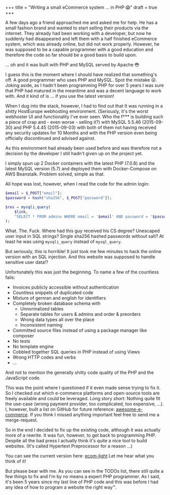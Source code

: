 +++
title = "Writing a small eCommerce system … in PHP 😱"
draft = true
+++

A few days ago a friend approached me and asked me for help.
He has a small fashion brand and wanted to start selling
their products via the internet.
They already had been working with a developer, but now
he suddenly had disappeared and left them with a half finished
eCommerce system, which was already online, but did not work properly.
However, he was supposed to be a capable programmer with
a good education and therefore the code so far should be
a good basis to build upon.

… oh and it was built with PHP and MySQL served by Apache 😳

I guess this is the moment where I should have realized
that something's off.
A good programmer who uses PHP and MySQL.
Spot the mistake 😜.
Joking aside, as I hadn't been programming PHP for over 5 years
I was sure that PHP had matured in the meantime and was a
decent language to work with.
And it kind of is … if you use the latest version!

When I dug into the stack, however, I had to find out
that It was running in a shitty HostEurope webhosting
environment.
(Seriously, it's the worst webhoster UI and functionality I've ever seen.
Who the f*** is building such a piece of crap and - even worse - selling it?)
with MySQL 5.5.46 (2015-09-30) and PHP 5.4.45 (2015-09-03)
with both of them not having received any security updates
for 10 Months and with the PHP version even being officially discontinued
and advised against.

As this environment had already been used before and was therefore
not a decision by the developer I still hadn't given up on the project yet.

I simply spun up 2 Docker containers with the latest PHP (7.0.8)
and the latest MySQL version (5.7) and deployed them with Docker-Compose
on AWS Beanstalk.
Problem solved, simple as that.

All hope was lost, however, when I read the code for the admin login:

```php
$email = $_POST["email"];
$password = hash("sha256", $_POST["password"]);

$res = mysqli_query(
    $link,
    "SELECT * FROM admins WHERE email = '$email' AND password = '$password'"
);
```

What. The. Fuck.
Where had this guy received his CS degree?
Unescaped user input in SQL strings?
Single sha256 hashed passwords without salt?
At least he was using `mysqli_query` instead of `mysql_query`.

But seriously, this is horrible!
It just took me few minutes to hack the online version with an SQL injection.
And this website was supposed to handle sensitive user data!?

Unfortunately this was just the beginning.
To name a few of the countless fails:

- Invoices publicly accessible without authentication
- Countless snippets of duplicated code
- Mixture of german and english for identifiers
- Completely broken database schema with
    - Unnormalized tables
    - Separate tables for users & admins and order & preorders
    - Wrong data types all over the place
    - Inconsistent naming
- Committed source files instead of using a package manager like composer
- No tests
- No template engine
- Cobbled together SQL queries in PHP instead of using Views
- Wrong HTTP codes and verbs
- …

And not to mention the generally shitty code quality
of the PHP and the JavaScript code.

This was the point where I questioned if it even made sense trying to fix it.
So I checked out which e-commerce platforms and open-source tools
are freely available and could be leveraged.
Long story short: Nothing quite fit the use-case
(wrong payment provider, too complicated, too expensive, …).
I, however, built a list on GitHub for future reference: [awesome-e-commerce].
If you think I missed anything important feel free to send me a merge-request.

So in the end I decided to fix up the existing code,
although it was actually more of a rewrite.
It was fun, however, to get back to programming PHP.
Despite all the bad press I actually think it's
quite a nice tool to build websites.
(It's called Hypertext Preprocessor for a reason …)

You can see the current version here: [ecom-light]
Let me hear what you think of it!

But please bear with me.
As you can see in the TODOs list, there still quite a few things to fix
and I'm by no means a expert PHP programmer.
As I said, it's been 5 years since my last line of PHP code and
this was before I had any idea of how to program a website the right way™.

[awesome-e-commerce]: https://github.com/ad-si/awesome-e-commerce
[ecom-light]: https://github.com/ad-si/ecom-light
